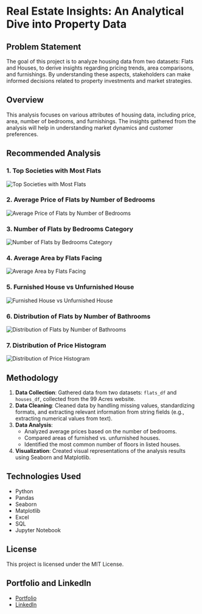 # Real Estate Insights: An Analytical Dive into Property Data

## Problem Statement
The goal of this project is to analyze housing data from two datasets: Flats and Houses, to derive insights regarding pricing trends, area comparisons, and furnishings. By understanding these aspects, stakeholders can make informed decisions related to property investments and market strategies.

## Overview
This analysis focuses on various attributes of housing data, including price, area, number of bedrooms, and furnishings. The insights gathered from the analysis will help in understanding market dynamics and customer preferences.

## Recommended Analysis
### 1. Top Societies with Most Flats
![Top Societies with Most Flats](https://drive.google.com/uc?id=1TVp-sHu1xitwbiqt6YWD2-_u5vJW2GUK)

### 2. Average Price of Flats by Number of Bedrooms
![Average Price of Flats by Number of Bedrooms](https://drive.google.com/uc?id=1eDp9ecMDqjE8uVHQJ9Bb93hiljuvntLQ)

### 3. Number of Flats by Bedrooms Category
![Number of Flats by Bedrooms Category](https://drive.google.com/uc?id=1YqJMqaD9l_FE377TVKnFOflD4m-Pb9mo)

### 4. Average Area by Flats Facing
![Average Area by Flats Facing](https://drive.google.com/uc?id=1U6yI6uJKLrX4-Uv6jnn6l6sGw33VwAnW)

### 5. Furnished House vs Unfurnished House
![Furnished House vs Unfurnished House](https://drive.google.com/uc?id=1X2jpV4o45HDZ5INIScXVnr-pBzrLE3Xk)

### 6. Distribution of Flats by Number of Bathrooms
![Distribution of Flats by Number of Bathrooms](https://drive.google.com/uc?id=1Y5Q6BDO0UOYQlfNBVQ5-v4DbIPtrg8BD)

### 7. Distribution of Price Histogram
![Distribution of Price Histogram](https://drive.google.com/uc?id=17YgpseemKtFJiZ76R8208Frq82W0tRZC)

## Methodology
1. **Data Collection**: Gathered data from two datasets: `flats_df` and `houses_df`, collected from the 99 Acres website.
2. **Data Cleaning**: Cleaned data by handling missing values, standardizing formats, and extracting relevant information from string fields (e.g., extracting numerical values from text).
3. **Data Analysis**: 
   - Analyzed average prices based on the number of bedrooms.
   - Compared areas of furnished vs. unfurnished houses.
   - Identified the most common number of floors in listed houses.
4. **Visualization**: Created visual representations of the analysis results using Seaborn and Matplotlib.

## Technologies Used
- Python
- Pandas
- Seaborn
- Matplotlib
- Excel
- SQL
- Jupyter Notebook

## License
This project is licensed under the MIT License.

## Portfolio and LinkedIn
- [Portfolio](https://peerlist.io/kunalmalviya06)
- [LinkedIn](https://www.linkedin.com/in/kunal-malviya-0b6340289/)

